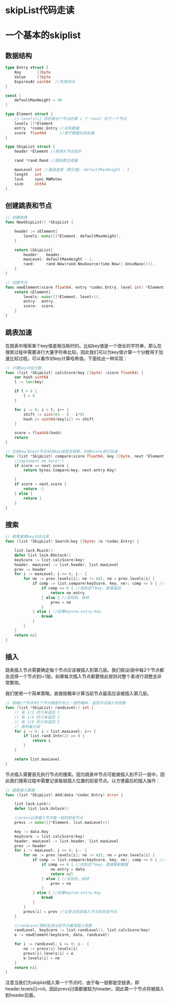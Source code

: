 # skipList代码走读


# 一个基本的skiplist

## 数据结构

```go
type Entry struct {
	Key       []byte
	Value     []byte
	ExpiresAt uint64  //失效时间
}
```

```go
const (
	defaultMaxHeight = 48
)

type Element struct {
	// levels[i] 存的是这个节点的第 i 个 level 的下一个节点
	levels []*Element
	entry  *codec.Entry //实际数据
	score  float64      //用于数据比较加速
}

type SkipList struct {
	header *Element //跳表头节点指针

	rand *rand.Rand //随机数生成器

	maxLevel int //最高高度（索引值）：defaultMaxHeight - 1
	length   int
	lock     sync.RWMutex
	size     int64
}
```


## 创建跳表和节点

```go
// 创建跳表
func NewSkipList() *SkipList {

	header := &Element{
		levels: make([]*Element, defaultMaxHeight),
	}

	return &SkipList{
		header:   header,
		maxLevel: defaultMaxHeight - 1,
		rand:     rand.New(rand.NewSource(time.Now().UnixNano())),
	}
}
```

```go
// 创建节点
func newElement(score float64, entry *codec.Entry, level int) *Element {
	return &Element{
		levels: make([]*Element, level+1),
		entry:  entry,
		score:  score,
	}
}
```

## 跳表加速

在跳表中搜索某个key值是相当耗时的。比如key值是一个很长的字符串，那么在搜索过程中需要进行大量字符串比较。因此我们可以为key值计算一个分数用于加速比较过程。可以看作对key计算哈希值。下面给出一种实现：

```go
// 计算key对应分数
func (list *SkipList) calcScore(key []byte) (score float64) {
	var hash uint64
	l := len(key)

	if l > 8 {
		l = 8
	}

	for i := 0; i < l; i++ {
		shift := uint(64 - 8 - i*8)
		hash |= uint64(key[i]) << shift
	}

	score = float64(hash)
	return
}

// 比较key与next节点对应key值是否相等，利用score进行加速
func (list *SkipList) compare(score float64, key []byte, next *Element) int {
	//implement me here!!!
	if score == next.score {
		return bytes.Compare(key, next.entry.Key)

	}
	if score < next.score {
		return -1
	} else {
		return 1
	}
}
```

## 搜索

```go
// 跳表搜索key对应元素
func (list *SkipList) Search(key []byte) (e *codec.Entry) {

	list.lock.RLock()
	defer list.lock.RUnlock()
	keyScore := list.calcScore(key)
	header, maxLevel := list.header, list.maxLevel
	prev := header
	for i := maxLevel; i >= 0; i-- {
		for ne := prev.levels[i]; ne != nil; ne = prev.levels[i] {
			if comp := list.compare(keyScore, key, ne); comp <= 0 { //如果key>=ne.entry.Key
				if comp == 0 { //找到这个key，直接返回
					return ne.entry
				} else { //没找到，继续
					prev = ne
				}
			} else { //如果key<ne.entry.Key
				break
			}
		}
	}
	return nil
}
```

## 插入


跳表插入节点需要确定每个节点应该被插入到第几层。我们假设i层中每2个节点都会选择一个节点到i+1层。如果每次插入节点都要按此规则对整个表进行调整会非常繁琐。

我们使用一个简单策略。直接按概率计算当前节点最高应该被插入第几层。

```go
// 按每2个节点中1个节点被提升到上一层的概率，返回节点插入的层数
func (list *SkipList) randLevel() int {
	// 有 1/2 的几率返回 1
	// 有 1/4 的几率返回 2
	// 有 1/8 的几率返回 3
	// 直到最大层
	for i := 0; i < list.maxLevel; i++ {
		if list.rand.Intn(2) == 0 {
			return i
		}
	}

	return list.maxLevel
}
```

节点插入需要首先执行节点的搜索。因为跳表中节点可能被插入到不只一层中，因此我们搜索过程中需要记录每层插入位置的前驱节点。以方便最后的插入操作：

```go
// 跳表插入数据
func (list *SkipList) Add(data *codec.Entry) error {

	list.lock.Lock()
	defer list.lock.Unlock()

	//prevs记录插入节点每一层的前驱节点
	prevs := make([]*Element, list.maxLevel+1)

	key := data.Key
	keyScore := list.calcScore(key)
	header, maxLevel := list.header, list.maxLevel
	prev := header
	for i := maxLevel; i >= 0; i-- {
		for ne := prev.levels[i]; ne != nil; ne = prev.levels[i] {
			if comp := list.compare(keyScore, key, ne); comp <= 0 { //如果key>=ne.entry.Key
				if comp == 0 { //找到这个key，直接更新数据
					ne.entry = data
					return nil
				} else { //没找到，继续
					prev = ne
				}
			} else { //如果key<ne.entry.Key
				break
			}
		}
		prevs[i] = prev //记录当前层插入节点的前驱节点
	}

	//randLevel随机生成当前节点最高插入层数
	randLevel, keyScore := list.randLevel(), list.calcScore(key)
	e := newElement(keyScore, data, randLevel)

	for i := randLevel; i >= 0; i-- {
		ne := prevs[i].levels[i]
		prevs[i].levels[i] = e
		e.levels[i] = ne
	}
	return nil
}
```


注意当我们为skiplist插入第一个节点时，由于每一层都是空链表，即header.levels[i]=nil。因此prevs[i]值都被赋为header。因此第一个节点将被插入到header后面。














